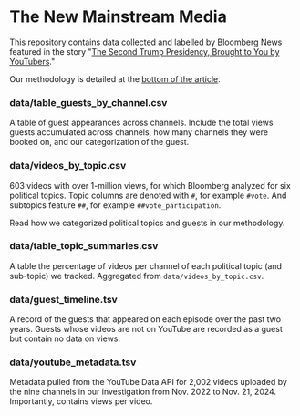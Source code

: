 # The New Mainstream Media

This repository contains data collected and labelled by Bloomberg News featured in the story "[The Second Trump Presidency, Brought to You by YouTubers](https://www.bloomberg.com/graphics/2025-youtube-podcast-men-for-trump/)."

Our methodology is detailed at the [bottom of the article](https://www.bloomberg.com/graphics/2025-youtube-podcast-men-for-trump/#methodology).


### data/table_guests_by_channel.csv

A table of guest appearances across channels. Include the total views guests accumulated across channels, how many channels they were booked on, and our categorization of the guest.


### data/videos_by_topic.csv

603 videos with over 1-million views, for which Bloomberg analyzed for six political topics.  Topic columns are denoted with `#`, for example `#vote`. And subtopics feature `##`, for example `##vote_participation`.


Read how we categorized political topics and guests in our methodology.

### data/table_topic_summaries.csv

A table the percentage of videos per channel of each political topic (and sub-topic) we tracked. Aggregated from `data/videos_by_topic.csv`.

### data/guest_timeline.tsv

A record of the guests that appeared on each episode over the past two years. Guests whose videos are not on YouTube are recorded as a guest but contain no data on views.


### data/youtube_metadata.tsv

Metadata pulled from the YouTube Data API for 2,002 videos uploaded by the nine channels in our investigation from Nov. 2022 to Nov. 21, 2024. Importantly, contains views per video.

